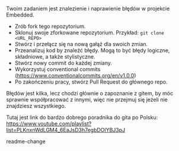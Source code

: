 Twoim zadaniem jest znalezienie i naprawienie błędów w projekcie Embedded.

- Zrób fork tego repozytorium.
- Sklonuj swoje zforkowane repozytorium. Przykład:
  `git clone <URL_REPO>`
- Stwórz i przełącz się na nową gałąź dla swoich zmian.
- Przeanalizuj kod by znaleźć błędy. Mogą to być błędy logiczne, składniowe, a także stylistyczne.
- Stwórz nowy commit do każdej zmiany.
- Wykorzystuj conventional commits (https://www.conventionalcommits.org/en/v1.0.0)
- Po zakończeniu pracy, stwórz Pull Request do głównego repo.

Błędów jest kilka, lecz chodzi głównie o zapoznanie z gitem, by móc sprawnie współpracować z innymi, więc nie przejmuj się jeżeli nie znajdziesz wszystkiego. 

Tutaj jest link do bardzo dobrego poradnika do gita po Polsku:
https://www.youtube.com/playlist?list=PLKnxnWdLGM4_6EaJsD3h7egbDOlYBJ3pJ


readme-change